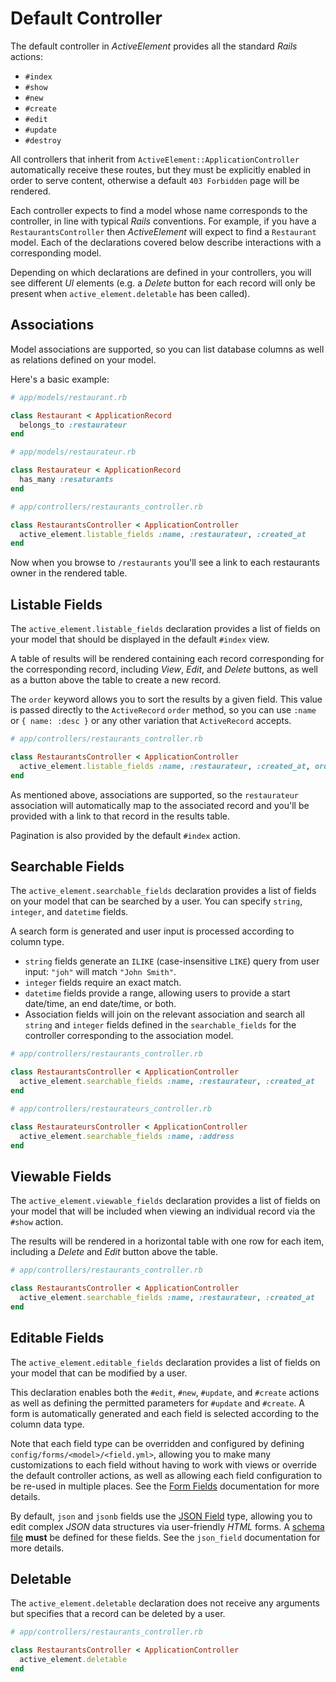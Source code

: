 # Default Controller

The default controller in _ActiveElement_ provides all the standard _Rails_ actions:

* `#index`
* `#show`
* `#new`
* `#create`
* `#edit`
* `#update`
* `#destroy`

All controllers that inherit from `ActiveElement::ApplicationController` automatically receive these routes, but they must be explicitly enabled in order to serve content, otherwise a default `403 Forbidden` page will be rendered.

Each controller expects to find a model whose name corresponds to the controller, in line with typical _Rails_ conventions. For example, if you have a `RestaurantsController` then _ActiveElement_ will expect to find a `Restaurant` model. Each of the declarations covered below describe interactions with a corresponding model.

Depending on which declarations are defined in your controllers, you will see different _UI_ elements (e.g. a _Delete_ button for each record will only be present when `active_element.deletable` has been called).

## Associations

Model associations are supported, so you can list database columns as well as relations defined on your model.

Here's a basic example:

```ruby
# app/models/restaurant.rb

class Restaurant < ApplicationRecord
  belongs_to :restaurateur
end
```

```ruby
# app/models/restaurateur.rb

class Restaurateur < ApplicationRecord
  has_many :resaturants
end
```

```ruby
# app/controllers/restaurants_controller.rb

class RestaurantsController < ApplicationController
  active_element.listable_fields :name, :restaurateur, :created_at
end
```

Now when you browse to `/restaurants` you'll see a link to each restaurants owner in the rendered table.

## Listable Fields

The `active_element.listable_fields` declaration provides a list of fields on your model that should be displayed in the default `#index` view.

A table of results will be rendered containing each record corresponding for the corresponding record, including _View_, _Edit_, and _Delete_ buttons, as well as a button above the table to create a new record.

The `order` keyword allows you to sort the results by a given field. This value is passed directly to the `ActiveRecord` `order` method, so you can use `:name` or `{ name: :desc }` or any other variation that `ActiveRecord` accepts.

```ruby
# app/controllers/restaurants_controller.rb

class RestaurantsController < ApplicationController
  active_element.listable_fields :name, :restaurateur, :created_at, order: :name
end
```

As mentioned above, associations are supported, so the `restaurateur` association will automatically map to the associated record and you'll be provided with a link to that record in the results table.

Pagination is also provided by the default `#index` action.

## Searchable Fields

The `active_element.searchable_fields` declaration provides a list of fields on your model that can be searched by a user. You can specify `string`, `integer`, and `datetime` fields.

A search form is generated and user input is processed according to column type.

* `string` fields generate an `ILIKE` (case-insensitive `LIKE`) query from user input: `"joh"` will match `"John Smith"`.
* `integer` fields require an exact match.
* `datetime` fields provide a range, allowing users to provide a start date/time, an end date/time, or both.
* Association fields will join on the relevant association and search all `string` and `integer` fields defined in the `searchable_fields` for the controller corresponding to the association model.

```ruby
# app/controllers/restaurants_controller.rb

class RestaurantsController < ApplicationController
  active_element.searchable_fields :name, :restaurateur, :created_at
end
```

```ruby
# app/controllers/restaurateurs_controller.rb

class RestaurateursController < ApplicationController
  active_element.searchable_fields :name, :address
end
```

## Viewable Fields

The `active_element.viewable_fields` declaration provides a list of fields on your model that will be included when viewing an individual record via the `#show` action.

The results will be rendered in a horizontal table with one row for each item, including a _Delete_ and _Edit_ button above the table.

```ruby
# app/controllers/restaurants_controller.rb

class RestaurantsController < ApplicationController
  active_element.searchable_fields :name, :restaurateur, :created_at
end
```

## Editable Fields

The `active_element.editable_fields` declaration provides a list of fields on your model that can be modified by a user.

This declaration enables both the `#edit`, `#new`, `#update`, and `#create` actions as well as defining the permitted parameters for `#update` and `#create`. A form is automatically generated and each field is selected according to the column data type.

Note that each field type can be overridden and configured by defining `config/forms/<model>/<field.yml>`, allowing you to make many customizations to each field without having to work with views or override the default controller actions, as well as allowing each field configuration to be re-used in multiple places. See the [Form Fields](components/form-fields.html) documentation for more details.

By default, `json` and `jsonb` fields use the [JSON Field](form-fields/json.html) type, allowing you to edit complex _JSON_ data structures via user-friendly _HTML_ forms. A [schema file](form-fields/json/schema.html) **must** be defined for these fields. See the `json_field` documentation for more details.

## Deletable

The `active_element.deletable` declaration does not receive any arguments but specifies that a record can be deleted by a user.

```ruby
# app/controllers/restaurants_controller.rb

class RestaurantsController < ApplicationController
  active_element.deletable
end
```
